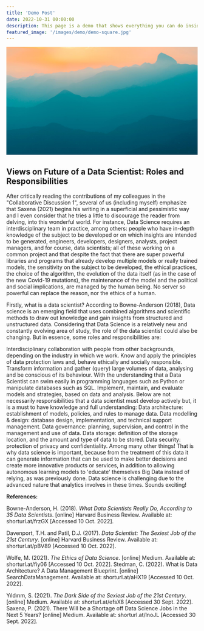```yaml
---
title: 'Demo Post'
date: 2022-10-31 00:00:00
description: This page is a demo that shows everything you can do inside portfolio and blog posts.
featured_image: '/images/demo/demo-square.jpg'
---
```


![](/images/demo/demo-landscape.jpg)

## Views on Future of a Data Scientist: Roles and Responsibilities

After critically reading the contributions of my colleagues in the "Collaborative Discussion 1", several of us (including myself) emphasize that Saxena (2021) begins his writing in a superficial and pessimistic way and I even consider that he tries a little to discourage the reader from delving, into this wonderful world.
For instance, Data Science requires an interdisciplinary team in practice, among others: people who have in-depth knowledge of the subject to be developed or on which insights are intended to be generated, engineers, developers, designers, analysts, project managers, and for course, data scientists; all of these working on a common project and that despite the fact that there are super powerful libraries and programs that already develop multiple models or really trained models, the sensitivity on the subject to be developed, the ethical practices, the choice of the algorithm, the evolution of the data itself (as in the case of the new Covid-19 mutations), the maintenance of the model and the political and social implications, are managed by the human being. No server so powerful can replace the reason, nor the ethics of a human.

Firstly, what is a data scientist? According to Bowne-Anderson (2018), Data science is an emerging field that uses combined algorithms and scientific methods to draw out knowledge and gain insights from structured and unstructured data. Considering that Data Science is a relatively new and constantly evolving area of study, the role of the data scientist could also be changing. But in essence, some roles and responsibilities are:

Interdisciplinary collaboration with people from other backgrounds, depending on the industry in which we work.
Know and apply the principles of data protection laws and, behave ethically and socially responsible.
Transform information and gather (query) large volumes of data, analysing and be conscious of its behaviour. With the understanding that a Data Scientist can swim easily in programming languages such as Python or manipulate databases such as SQL.
Implement, maintain, and evaluate models and strategies, based on data and analysis.
Below are not necessarily responsibilities that a data scientist must develop actively but, it is a must to have knowledge and full understanding:
Data architecture: establishment of models, policies, and rules to manage data.
Data modelling & design: database design, implementation, and technical support management.
Data governance: planning, supervision, and control in the management and use of data.
Data storage: definition of the storage location, and the amount and type of data to be stored.
Data security: protection of privacy and confidentiality.
Among many other things!
That is why data science is important, because from the treatment of this data it can generate information that can be used to make better decisions and create more innovative products or services, in addition to allowing autonomous learning models to 'educate' themselves Big Data instead of relying, as was previously done. Data science is challenging due to the advanced nature that analytics involves in these times. Sounds exciting!

**References:**

Bowne-Anderson, H. (2018). _What Data Scientists Really Do, According to 35 Data Scientists_. [online] Harvard Business Review. Available at: shorturl.at/frzGX  [Accessed 10 Oct. 2022].

Davenport, T.H. and Patil, D.J. (2017). _Data Scientist: The Sexiest Job of the 21st Century_. [online] Harvard Business Review. Available at: shorturl.at/pBV89 [Accessed 10 Oct. 2022].

Wolfe, M. (2021). _The Ethics of Data Science_. [online] Medium. Available at: shorturl.at/fiy06 [Accessed 10 Oct. 2022].
Stedman, C. (2022). What is Data Architecture? A Data Management Blueprint. [online] SearchDataManagement. Available at: shorturl.at/aHX19 [Accessed 10 Oct. 2022].

Yıldırım, S. (2021). _The Dark Side of the Sexiest Job of the 21st Century_. [online] Medium. Available at: shorturl.at/efsX8 [Accessed 30 Sept. 2022].
Saxena, P. (2021). There Will be a Shortage off Data Science Jobs in the Next 5 Years? [online] Medium. Available at: shorturl.at/lnoJL  [Accessed 30 Sept. 2022].
